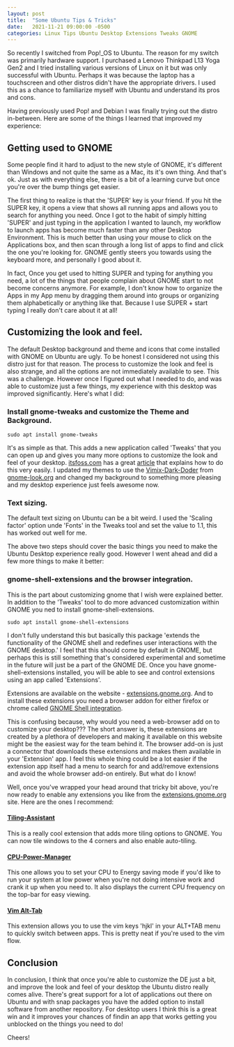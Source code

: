 ```yaml
---
layout: post
title:  "Some Ubuntu Tips & Tricks"
date:   2021-11-21 09:00:00 -0500
categories: Linux Tips Ubuntu Desktop Extensions Tweaks GNOME 
---
```


So recently I switched from Pop!\_OS to Ubuntu. The reason for my switch was
primarily hardware support. I purchased a Lenovo Thinkpad L13 Yoga Gen2 and I
tried installing various versions of Linux on it but was only successful with
Ubuntu. Perhaps it was because the laptop has a touchscreen and other distros
didn't have the appropriate drivers. I used this as a chance to familiarize
myself with Ubuntu and understand its pros and cons.

Having previously used Pop! and Debian I was finally trying out the distro
in-between. Here are some of the things I learned that improved my experience:

## Getting used to GNOME

Some people find it hard to adjust to the new style of GNOME, it's different
than Windows and not quite the same as a Mac, its it's own thing. And that's ok.
Just as with everything else, there is a bit of a learning curve but once you're
over the bump things get easier.

The first thing to realize is that the 'SUPER' key is your friend. If you hit
the SUPER key, it opens a view that shows all running apps and allows you to
search for anything you need. Once I got to the habit of simply hitting 'SUPER'
and just typing in the application I wanted to launch, my workflow to launch
apps has become much faster than any other Desktop Environment. This is much
better than using your mouse to click on the Applications box, and then scan
through a long list of apps to find and click the one you're looking for. GNOME
gently steers you towards using the keyboard more, and personally I good about
it.

In fact, Once you get used to hitting SUPER and typing for anything you need, a
lot of the things that people complain about GNOME start to not become concerns
anymore. For example, I don't know how to organize the Apps in my App menu by
dragging them around into groups or organizing them alphabetically or anything
like that. Because I use SUPER + start typing I really don't care about it at
all!

## Customizing the look and feel.

The default Desktop background and theme and icons that come installed with
GNOME on Ubuntu are ugly. To be honest I considered not using this distro just
for that reason. The process to customize the look and feel is also strange, and
all the options are not immediately available to see. This was a challenge.
However once I figured out what I needed to do, and was able to customize just a
few things, my experience with this desktop was improved significantly. Here's
what I did:

### Install gnome-tweaks and customize the Theme and Background.

```
sudo apt install gnome-tweaks
```

It's as simple as that. This adds a new application called 'Tweaks' that you can
open up and gives you many more options to customize the look and feel of your
desktop. [itsfoss.com](itsfoss.com) has a great
[article](https://itsfoss.com/install-switch-themes-gnome-shell/) that explains
how to do this very easily. I updated my themes to use the
[Vimix-Dark-Doder](https://www.gnome-look.org/p/1013698/) from
[gnome-look.org](gnome-look.org) and changed my background to something more
pleasing and my desktop experience just feels awesome now.

### Text sizing.

The default text sizing on Ubuntu can be a bit weird. I used the 'Scaling
factor' option unde 'Fonts' in the Tweaks tool and set the value to 1.1, this
has worked out well for me.

The above two steps should cover the basic things you need to make the Ubuntu
Desktop experience really good. However I went ahead and did a few more things
to make it better:

### gnome-shell-extensions and the browser integration.

This is the part about customizing gnome that I wish were explained better. In
addition to the 'Tweaks' tool to do more advanced customization within GNOME you
ned to install gnome-shell-extensions. 

```
sudo apt install gnome-shell-extensions
```

I don't fully understand this but basically this package 'extends the
functionality of the GNOME shell and redefines user interactions with the GNOME
desktop.' I feel that this should come by default in GNOME, but perhaps this is
still something that's considered experimental and sometime in the future will
just be a part of the GNOME DE. Once you have gnome-shell-extensions installed,
you will be able to see and control extensions using an app called 'Extensions'.

Extensions are available on the website -
[extensions.gnome.org](extensions.gnome.org). And to install these extensions
you need a browser addon for either firefox or chrome called [GNOME Shell
integration](https://addons.mozilla.org/en-US/firefox/addon/gnome-shell-integration). 

This is confusing because, why would you need a web-browser add on to customize
your desktop??? The short answer is, these extensions are created by a plethora
of developers and making it available on this website might be the easiest way
for the team behind it. The browser add-on is just a connector that downloads
these extensions and makes them available in your 'Extension' app. I feel this
whole thing could be a lot easier if the extension app itself had a menu to
search for and add/remove extensions and avoid the whole browser add-on
entirely. But what do I know!

Well, once you've wrapped your head around that tricky bit above, you're now
ready to enable any extensions you like from the
[extensions.gnome.org](extensions.gnome.org) site. Here are the ones I
recommend:

#### [Tiling-Assistant](https://extensions.gnome.org/extension/3733/tiling-assistant/)

This is a really cool extension that adds more tiling options to GNOME. You can
now tile windows to the 4 corners and also enable auto-tiling. 

#### [CPU-Power-Manager](https://extensions.gnome.org/extension/945/cpu-power-manager/)

This one allows you to set your CPU to Energy saving mode if you'd like to run
your system at low power when you're not doing intensive work and crank it up
when you need to. It also displays the current CPU frequency on the top-bar for
easy viewing.

#### [Vim Alt-Tab](https://extensions.gnome.org/extension/2212/vim-alt-tab/)

This extension allows you to use the vim keys 'hjkl' in your ALT+TAB menu to
quickly switch between apps. This is pretty neat if you're used to the vim flow.

## Conclusion

In conclusion, I think that once you're able to customize the DE just a bit, and
improve the look and feel of your desktop the Ubuntu distro really comes alive.
There's great support for a lot of applications out there on Ubuntu and with
snap packages you have the added option to install software from another
repository. For desktop users I think this is a great win and it improves your
chances of findin an app that works getting you unblocked on the things you need
to do!

Cheers!
